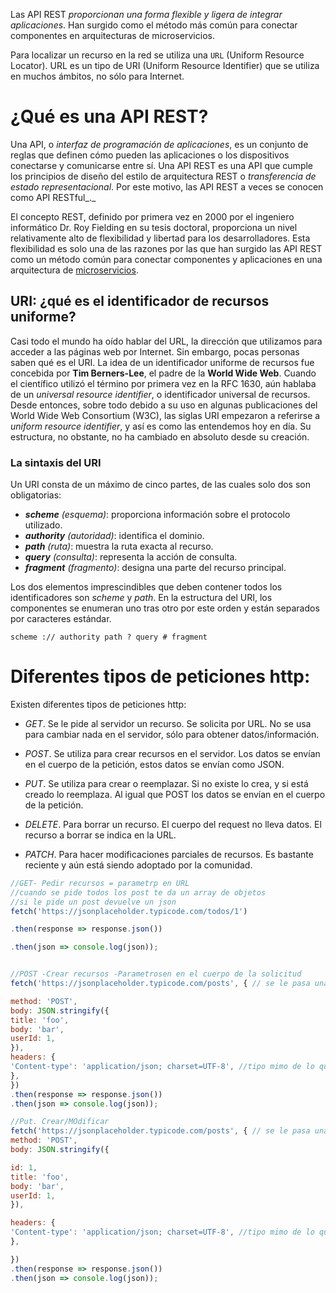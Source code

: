Las API REST *proporcionan una forma flexible y ligera de integrar aplicaciones*. Han surgido como el método más común para conectar componentes en arquitecturas de microservicios.
 
  Para localizar un recurso en la red se utiliza una `URL` (Uniform Resource Locator). URL es un tipo de URI (Uniform Resource Identifier) que se utiliza en muchos ámbitos, no sólo para Internet.

# ¿Qué es una API REST?

Una API, o _interfaz de programación de aplicaciones_, es un conjunto de reglas que definen cómo pueden las aplicaciones o los dispositivos conectarse y comunicarse entre sí. Una API REST es una API que cumple los principios de diseño del estilo de arquitectura REST o _transferencia de estado representacional_. Por este motivo, las API REST a veces se conocen como API RESTful_._

El concepto REST, definido por primera vez en 2000 por el ingeniero informático Dr. Roy Fielding en su tesis doctoral, proporciona un nivel relativamente alto de flexibilidad y libertad para los desarrolladores. Esta flexibilidad es solo una de las razones por las que han surgido las API REST como un método común para conectar componentes y aplicaciones en una arquitectura de [microservicios](https://www.ibm.com/es-es/cloud/learn/microservices).

## URI: ¿qué es el identificador de recursos uniforme?

Casi todo el mundo ha oído hablar del URL, la dirección que utilizamos para acceder a las páginas web por Internet. Sin embargo, pocas personas saben qué es el URI. La idea de un identificador uniforme de recursos fue concebida por **Tim Berners-Lee**, el padre de la **World Wide Web**. Cuando el científico utilizó el término por primera vez en la RFC 1630, aún hablaba de un _universal resource identifier_, o identificador universal de recursos. Desde entonces, sobre todo debido a su uso en algunas publicaciones del World Wide Web Consortium (W3C), las siglas URI empezaron a referirse a _uniform resource identifier_, y así es como las entendemos hoy en día. Su estructura, no obstante, no ha cambiado en absoluto desde su creación.

### La sintaxis del URI

Un URI consta de un máximo de cinco partes, de las cuales solo dos son obligatorias:

-   **_scheme_** _(esquema)_: proporciona información sobre el protocolo utilizado.
-   **_authority_** _(autoridad)_: identifica el dominio.
-   **_path_** _(ruta)_: muestra la ruta exacta al recurso.
-   **_query_** _(consulta)_: representa la acción de consulta.
-   **_fragment_** _(fragmento)_: designa una parte del recurso principal.

Los dos elementos imprescindibles que deben contener todos los identificadores son _scheme_ y _path_. En la estructura del URI, los componentes se enumeran uno tras otro por este orden y están separados por caracteres estándar.

```mixed
scheme :// authority path ? query # fragment
```

# Diferentes tipos de peticiones http:

Existen diferentes tipos de peticiones http:

-   *GET*. Se le pide al servidor un recurso. Se solicita por URL. No se usa para cambiar nada en el servidor, sólo para obtener datos/información. 

-   *POST*. Se utiliza para crear recursos en el servidor. Los datos se envían en el cuerpo de la petición, estos datos se envían como JSON.

-   *PUT*. Se utiliza para crear o reemplazar. Si no existe lo crea, y si está creado lo reemplaza. Al igual que POST los datos se envían en el cuerpo de la petición. 

-   *DELETE*. Para borrar un recurso. El cuerpo del request no lleva datos. El recurso a borrar se indica en la URL. 

-   *PATCH*. Para hacer modificaciones parciales de recursos. Es bastante reciente y aún está siendo adoptado por la comunidad.

 ```js
//GET- Pedir recursos = parametrp en URL
//cuando se pide todos los post te da un array de objetos
//si le pide un post devuelve un json
fetch('https://jsonplaceholder.typicode.com/todos/1')

.then(response => response.json())

.then(json => console.log(json));


//POST -Crear recursos -Parametrosen en el cuerpo de la solicitud
fetch('https://jsonplaceholder.typicode.com/posts', { // se le pasa una llamda y un objeto de js

method: 'POST',
body: JSON.stringify({
title: 'foo',
body: 'bar',
userId: 1,
}),
headers: {
'Content-type': 'application/json; charset=UTF-8', //tipo mimo de lo que envia en el cuerpo
},
})
.then(response => response.json())
.then(json => console.log(json));

//Put. Crear/MOdificar
fetch('https://jsonplaceholder.typicode.com/posts', { // se le pasa una llamda y un objeto de js
method: 'POST',
body: JSON.stringify({

id: 1,
title: 'foo',
body: 'bar',
userId: 1,
}),

headers: {
'Content-type': 'application/json; charset=UTF-8', //tipo mimo de lo que envia en el cuerpo
},

})
.then(response => response.json())
.then(json => console.log(json));

 ```